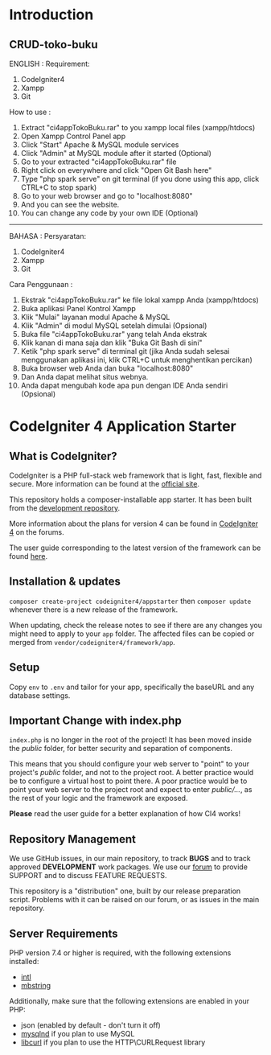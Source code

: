 # Introduction

## CRUD-toko-buku

ENGLISH :
Requirement:

1. CodeIgniter4
2. Xampp
3. Git

How to use :

1. Extract "ci4appTokoBuku.rar" to you xampp local files (xampp/htdocs)
2. Open Xampp Control Panel app
3. Click "Start" Apache & MySQL module services
4. Click "Admin" at MySQL module after it started (Optional)
5. Go to your extracted "ci4appTokoBuku.rar" file
6. Right click on everywhere and click "Open Git Bash here"
7. Type "php spark serve" on git terminal (if you done using this app, click CTRL+C to stop spark)
8. Go to your web browser and go to "localhost:8080"
9. And you can see the website.
10. You can change any code by your own IDE (Optional)

---

BAHASA :
Persyaratan:

1. CodeIgniter4
2. Xampp
3. Git

Cara Penggunaan :

1. Ekstrak "ci4appTokoBuku.rar" ke file lokal xampp Anda (xampp/htdocs)
2. Buka aplikasi Panel Kontrol Xampp
3. Klik "Mulai" layanan modul Apache & MySQL
4. Klik "Admin" di modul MySQL setelah dimulai (Opsional)
5. Buka file "ci4appTokoBuku.rar" yang telah Anda ekstrak
6. Klik kanan di mana saja dan klik "Buka Git Bash di sini"
7. Ketik "php spark serve" di terminal git (jika Anda sudah selesai menggunakan aplikasi ini, klik CTRL+C untuk menghentikan percikan)
8. Buka browser web Anda dan buka "localhost:8080"
9. Dan Anda dapat melihat situs webnya.
10. Anda dapat mengubah kode apa pun dengan IDE Anda sendiri (Opsional)

# CodeIgniter 4 Application Starter

## What is CodeIgniter?

CodeIgniter is a PHP full-stack web framework that is light, fast, flexible and secure.
More information can be found at the [official site](https://codeigniter.com).

This repository holds a composer-installable app starter.
It has been built from the
[development repository](https://github.com/codeigniter4/CodeIgniter4).

More information about the plans for version 4 can be found in [CodeIgniter 4](https://forum.codeigniter.com/forumdisplay.php?fid=28) on the forums.

The user guide corresponding to the latest version of the framework can be found
[here](https://codeigniter4.github.io/userguide/).

## Installation & updates

`composer create-project codeigniter4/appstarter` then `composer update` whenever
there is a new release of the framework.

When updating, check the release notes to see if there are any changes you might need to apply
to your `app` folder. The affected files can be copied or merged from
`vendor/codeigniter4/framework/app`.

## Setup

Copy `env` to `.env` and tailor for your app, specifically the baseURL
and any database settings.

## Important Change with index.php

`index.php` is no longer in the root of the project! It has been moved inside the _public_ folder,
for better security and separation of components.

This means that you should configure your web server to "point" to your project's _public_ folder, and
not to the project root. A better practice would be to configure a virtual host to point there. A poor practice would be to point your web server to the project root and expect to enter _public/..._, as the rest of your logic and the
framework are exposed.

**Please** read the user guide for a better explanation of how CI4 works!

## Repository Management

We use GitHub issues, in our main repository, to track **BUGS** and to track approved **DEVELOPMENT** work packages.
We use our [forum](http://forum.codeigniter.com) to provide SUPPORT and to discuss
FEATURE REQUESTS.

This repository is a "distribution" one, built by our release preparation script.
Problems with it can be raised on our forum, or as issues in the main repository.

## Server Requirements

PHP version 7.4 or higher is required, with the following extensions installed:

- [intl](http://php.net/manual/en/intl.requirements.php)
- [mbstring](http://php.net/manual/en/mbstring.installation.php)

Additionally, make sure that the following extensions are enabled in your PHP:

- json (enabled by default - don't turn it off)
- [mysqlnd](http://php.net/manual/en/mysqlnd.install.php) if you plan to use MySQL
- [libcurl](http://php.net/manual/en/curl.requirements.php) if you plan to use the HTTP\CURLRequest library
